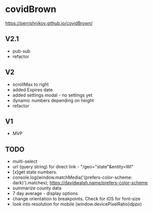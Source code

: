 # covidBrown

https://perrishnikov.github.io/covidBrown/

## V2.1
* pub-sub
* refactor

## V2
* scrollMax to right
* added Expires date 
* added settings modal - no settings yet
* dynamic numbers depending on height 
* refactor

## V1
* MVP

## TODO
* multi-select
* url (query string) for direct link - "/geo="state"&entity=WI"
* [x]get state numbers.
* console.log(window.matchMedia('(prefers-color-scheme: dark)').matches);
  https://davidwalsh.name/prefers-color-scheme
* summarize county data
* 7 day average - display options
* change orientation to breakpoints. Check for iOS for font-size
* look into resolution for mobile (window.devicePixelRatio}dppx)